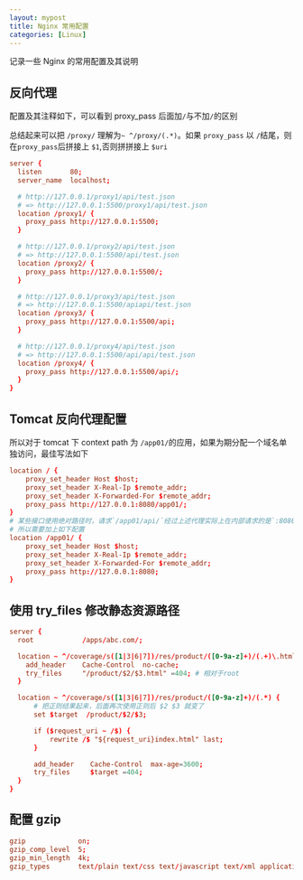 ```yaml
---
layout: mypost
title: Nginx 常用配置
categories: [Linux]
---
```


记录一些 Nginx 的常用配置及其说明

## 反向代理

配置及其注释如下，可以看到 proxy_pass 后面加`/`与不加`/`的区别

总结起来可以把 `/proxy/` 理解为`~ ^/proxy/(.*)`。如果 `proxy_pass` 以 `/`结尾，则在`proxy_pass`后拼接上 `$1`,否则拼拼接上 `$uri`

```conf
server {
  listen       80;
  server_name  localhost;

  # http://127.0.0.1/proxy1/api/test.json
  # => http://127.0.0.1:5500/proxy1/api/test.json
  location /proxy1/ {
    proxy_pass http://127.0.0.1:5500;
  }

  # http://127.0.0.1/proxy2/api/test.json
  # => http://127.0.0.1:5500/api/test.json
  location /proxy2/ {
    proxy_pass http://127.0.0.1:5500/;
  }

  # http://127.0.0.1/proxy3/api/test.json
  # => http://127.0.0.1:5500/apiapi/test.json
  location /proxy3/ {
    proxy_pass http://127.0.0.1:5500/api;
  }

  # http://127.0.0.1/proxy4/api/test.json
  # => http://127.0.0.1:5500/api/api/test.json
  location /proxy4/ {
    proxy_pass http://127.0.0.1:5500/api/;
  }
}
```

## Tomcat 反向代理配置

所以对于 tomcat 下 context path 为 `/app01/`的应用，如果为期分配一个域名单独访问，最佳写法如下

```conf
location / {
    proxy_set_header Host $host;
    proxy_set_header X-Real-Ip $remote_addr;
    proxy_set_header X-Forwarded-For $remote_addr;
    proxy_pass http://127.0.0.1:8080/app01/;
}
# 某些接口使用绝对路径时，请求`/app01/api/`经过上述代理实际上在内部请求的是`:8080/app01/app01/api/`
# 所以需要加上如下配置
location /app01/ {
    proxy_set_header Host $host;
    proxy_set_header X-Real-Ip $remote_addr;
    proxy_set_header X-Forwarded-For $remote_addr;
    proxy_pass http://127.0.0.1:8080;
}
```

## 使用 try_files 修改静态资源路径

```conf
server {
  root            /apps/abc.com/;

  location ~ ^/coverage/s([1|3|6|7])/res/product/([0-9a-z]+)/(.+)\.html$ {
    add_header    Cache-Control  no-cache;
    try_files     "/product/$2/$3.html" =404; # 相对于root
  }

  location ~ ^/coverage/s([1|3|6|7])/res/product/([0-9a-z]+)/(.*) {
      # 把正则结果起来，后面再次使用正则后 $2 $3 就变了
      set $target  /product/$2/$3;

      if ($request_uri ~ /$) {
          rewrite /$ "${request_uri}index.html" last;
      }

      add_header    Cache-Control  max-age=3600;
      try_files     $target =404;
  }
}
```

## 配置 gzip

```conf
gzip             on;
gzip_comp_level  5;
gzip_min_length  4k;
gzip_types       text/plain text/css text/javascript text/xml application/javascript application/json;
```
